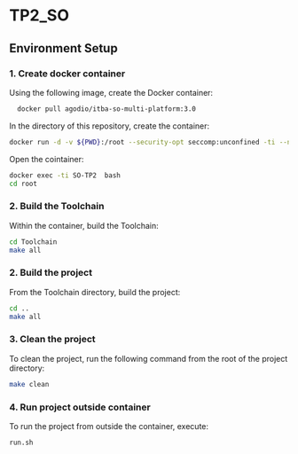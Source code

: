 # TP2_SO

## Environment Setup

### 1. Create docker container
Using the following image, create the Docker container:
```bash
  docker pull agodio/itba-so-multi-platform:3.0
```
In the directory of this repository, create the container:
```bash
docker run -d -v ${PWD}:/root --security-opt seccomp:unconfined -ti --name SO-TP2 agodio/itba-so-multi-platform:3.0
```
Open the cointainer:
```bash
docker exec -ti SO-TP2  bash
cd root
```
### 2. Build the Toolchain
Within the container, build the Toolchain:
```bash
cd Toolchain
make all
```
### 2. Build the project
From the Toolchain directory, build the project:
```bash
cd ..
make all
```
### 3. Clean the project
To clean the project, run the following command from the root of the project directory:
```bash
make clean
```
### 4. Run project outside container
To run the project from outside the container, execute:
```bash
run.sh
```
